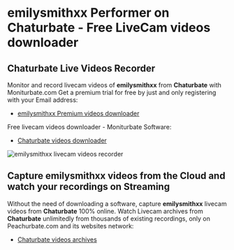 # emilysmithxx Performer on Chaturbate - Free LiveCam videos downloader

## Chaturbate Live Videos Recorder

Monitor and record livecam videos of **emilysmithxx** from **Chaturbate** with Moniturbate.com
Get a premium trial for free by just and only registering with your Email address:
* [emilysmithxx Premium videos downloader](https://moniturbate.com/request-demo-licence-key.html)

Free livecam videos downloader - Moniturbate Software:
* [Chaturbate videos downloader](https://moniturbate.com/moniturbate-download-software.html)

![emilysmithxx livecam videos recorder](https://peachurnet.com/templates/moniturbate-software.png)


## Capture emilysmithxx videos from the Cloud and watch your recordings on Streaming

Without the need of downloading a software, capture **emilysmithxx** livecam videos from **Chaturbate** 100% online.
Watch Livecam archives from **Chaturbate** unlimitedly from thousands of existing recordings, only on Peachurbate.com and its websites network:
* [Chaturbate videos archives](https://peachurnet.com/)